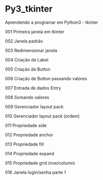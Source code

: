 # Py3_tkinter
Aprendendo a programar em Python3 - tkinter

001 Primeira janela em tkinter

002 Janela padrão

003 Redimensionar janela

004 Criação de Label

005 Criação de Button

006 Criação de Button passando valores

007 Entrada de dados Entry

008 Somando valores

009 Gerenciador layout pack

010 Gerenciador layout pack (ordem)

011 Propriedade side

012 Propriedade anchor

013 Propriedade fill

014 Propriedade expand

015 Propriedade grid (row/column)

016 Janela login/senha parte 1
